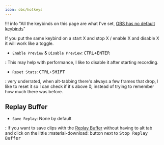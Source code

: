 ```yaml
---
icon: obs/hotkeys
---
```


!!! info "All the keybinds on this page are what I've set, <u>OBS has no default keybinds</u>"

If you put the same keybind on a start X and stop X / enable X and disable X it will work like a toggle.



* `Enable Preview` & `Disable Preview`: <kbd>CTRL+ENTER</kbd>

:   This may help with performance, I like to disable it after starting recording.

* `Reset Stats`: <kbd>CTRL+SHIFT</kbd>

:   very underrated, when alt-tabbing there's always a few frames that drop, I like to reset it so I can check if it's above 0, instead of trying to remember how much there was before. 


## Replay Buffer

* `Save Replay`: None by default

:   If you want to save clips with the [Replay Buffer](./output.md) without having to alt tab and click on the little :material-download: button next to <kbd>Stop Replay Buffer</kbd>